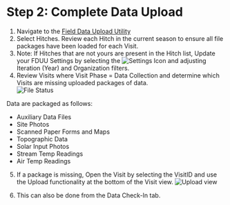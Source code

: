 # Step 2: Complete Data Upload

1. Navigate to the [Field Data Upload Utility](https://broker.champmonitoring.org/)
2. Select Hitches. Review each Hitch in the current season to ensure all file packages have been loaded for each Visit.
3. Note: If Hitches that are not yours are present in the Hitch list, Update your FDUU Settings by selecting the ![Settings Icon](https://southforkresearch.github.io/CHaMP-Management/images/FDUU_Settings)  and adjusting Iteration (Year) and Organization filters. 
4. Review Visits where Visit Phase = Data Collection and determine which Visits are missing uploaded packages of data.  
![File Status](https://southforkresearch.github.io/CHaMP-Management/images/FDUU_FileStatus.png)

Data are packaged as follows:
   - Auxiliary Data Files
   - Site Photos
   - Scanned Paper Forms and Maps
   - Topographic Data
   - Solar Input Photos
   - Stream Temp Readings
   - Air Temp Readings
5. If a package is missing, Open the Visit by selecting the VisitID and use the Upload functionality at the bottom of the Visit view.
![Upload view](https://southforkresearch.github.io/CHaMP-Management/images/FDUU_Upload.png)

6. This can also be done from the Data Check-In tab.
